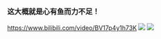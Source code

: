 ```note
```
### 这大概就是心有鱼而力不足！
<https://www.bilibili.com/video/BV17p4y1h73K>
![](http://i2.hdslb.com/bfs/archive/2751640a96530f03de10ae2a30ca976467b95761.jpg@380w_240h_100Q_1c.webp)
![](http://i2.hdslb.com/bfs/archive/2751640a96530f03de10ae2a30ca976467b95761.jpg)
